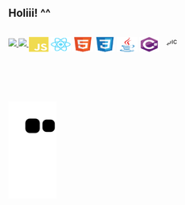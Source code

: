 
## Holiii! ^^
<div style="display: inline-block; margine: 0 auto" >
  <a href="https://github.com/Lorslux">
  <img height="180em" src="https://github-readme-stats-wheat-alpha.vercel.app/api?username=lorslux&show_icons=true&theme=synthwave&include_all_commits=true&count_private=true"/>
  <img height="180em" src="https://github-readme-stats-wheat-alpha.vercel.app/api/top-langs/?username=lorslux&layout=compact&langs_count=7&theme=synthwave"/>
</div>

  
                                                                                                                                               
<div style="display: inline-block"><br>
  <img align="center" alt="Js" height="30" width="40" src="https://raw.githubusercontent.com/devicons/devicon/master/icons/javascript/javascript-plain.svg">
 
  <img align="center" alt="React" height="30" width="40" src="https://raw.githubusercontent.com/devicons/devicon/master/icons/react/react-original.svg">
  <img align="center" alt="HTML" height="30" width="40" src="https://raw.githubusercontent.com/devicons/devicon/master/icons/html5/html5-original.svg">
  <img align="center" alt="CSS" height="30" width="40" src="https://raw.githubusercontent.com/devicons/devicon/master/icons/css3/css3-original.svg">
    <img align="center" alt="Java" height="30" width="40" src="https://raw.githubusercontent.com/devicons/devicon/master/icons/java/java-original.svg">

  
          
  
  <img align="center" alt="Csharp" height="30" width="40" src="https://raw.githubusercontent.com/devicons/devicon/master/icons/csharp/csharp-original.svg">
  <img align="right" alt="pic" height="100"  width="100" style="border-radius:50px;" src="https://i.picasion.com/pic92/878c652ca5e3ee8c8e8fedb096f8c5ff.gif">
</div>

 ##
 
<div>
 
  ![Snake animation](https://github.com/rafaballerini/rafaballerini/blob/output/github-contribution-grid-snake.svg)
 
</div>
